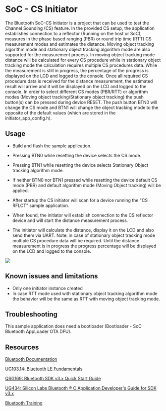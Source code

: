 # SoC - CS Initiator

The Bluetooth SoC-CS Initiator is a project that can be used to test the Channel Sounding (CS) feature. In the provided CS setup, the application establishes connection to a reflector (Running on the host or SoC), measures in the phase based ranging (PBR) or round trip time (RTT) CS measurement modes and estimates the distance. Moving object tracking algorithm mode and stationary object tracking algorithm mode are also supported for the measurement process. In moving object tracking mode distance will be calculated for every CS procedure while in stationary object tracking mode the calculation requires multiple CS procedures data. While the measurement is still in progress, the percentage of the progress is displayed on the LCD and logged to the console. Once all required CS procedure data is received for the distance measurement, the estimated result will arrive and it will be displayed on the LCD and logged to the console. In order to select different CS modes (PBR/RTT) or algorithm modes (Moving object tracking/Stationary object tracking) the push button(s) can be pressed during device RESET. The push button BTN0 will change the CS mode and BTN1 will change the object tracking mode to the opposite of the default values (which are stored in the initiator_app_config.h).

## Usage
- Build and flash the sample application.

- Pressing BTN0 while resetting the device selects the CS mode.

- Pressing BTN1 while resetting the device selects Stationary Object tracking algorithm mode.

- If neither BTN0 nor BTN1 pressed while resetting the device default CS mode (PBR) and default algorithm mode (Moving Object tracking) will be applied.

- After startup the CS initiator will scan for a device running the "CS RFLCT" sample application.

- When found, the initiator will establish connection to the CS reflector device and will start the distance measurement process.

- The initiator will calculate the distance, display it on the LCD and also send them via UART. Note: in case of stationary object tracking mode multiple CS procedure data will be required. Until the distance measurement is in progress the progress percentage will be displayed on the LCD and logged to the console.


![](./image/cs_lcd.png)

## Known issues and limitations

* Only one initiator instance created
* In case RTT mode used with stationary object tracking algorithm mode the behavior will be the same as RTT with moving object tracking mode.

## Troubleshooting

This sample application does need a bootloader (Bootloader - SoC Bluetooth AppLoader OTA DFU).

## Resources

[Bluetooth Documentation](https://docs.silabs.com/bluetooth/latest/)

[UG103.14: Bluetooth LE Fundamentals](https://www.silabs.com/documents/public/user-guides/ug103-14-fundamentals-ble.pdf)

[QSG169: Bluetooth SDK v3.x Quick Start Guide](https://www.silabs.com/documents/public/quick-start-guides/qsg169-bluetooth-sdk-v3x-quick-start-guide.pdf)

[UG434: Silicon Labs Bluetooth ® C Application Developer's Guide for SDK v3.x](https://www.silabs.com/documents/public/user-guides/ug434-bluetooth-c-soc-dev-guide-sdk-v3x.pdf)

[Bluetooth Training](https://www.silabs.com/support/training/bluetooth)

